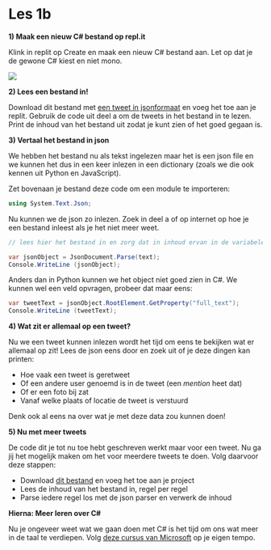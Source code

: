 # Les 1b

**1) Maak een  nieuw C# bestand op repl.it**&#x20;

Klink in replit op Create en maak een nieuw C# bestand aan. Let op dat je de gewone C# kiest en niet mono.&#x20;

![](https://www.dropbox.com/s/uc0fx1cfojy6y1k/Screen%20Shot%202022-08-18%20at%203.26.34%20PM.png?raw=1)

**2) Lees een bestand in!**

Download dit bestand met [een tweet in jsonformaat](https://replit.com/@mevrHermans/ReadTweets#tweet.json) en voeg het toe aan je replit. Gebruik de code uit deel a om de tweets in het bestand in te lezen. Print de inhoud van het bestand uit zodat je kunt zien of het goed gegaan is.

**3) Vertaal het bestand in json**

We hebben het bestand nu als tekst ingelezen maar het is een json file en we kunnen het dus in een keer inlezen in een dictionary (zoals we die ook kennen uit Python en JavaScript).

Zet bovenaan je bestand deze code om een module te importeren:

```csharp
using System.Text.Json;
```

Nu kunnen we de json zo inlezen. Zoek in deel a of op internet op hoe je een bestand inleest als je het niet meer weet.

```csharp
// lees hier het bestand in en zorg dat in inhoud ervan in de variabele text komst

var jsonObject = JsonDocument.Parse(text);
Console.WriteLine (jsonObject);
```

Anders dan in Python kunnen we het object niet goed zien in C#. We kunnen wel een veld opvragen, probeer dat maar eens:

```csharp
var tweetText = jsonObject.RootElement.GetProperty("full_text");
Console.WriteLine (tweetText);
```

**4) Wat zit er allemaal op een tweet?**

Nu we een tweet kunnen inlezen wordt het tijd om eens te bekijken wat er allemaal op zit! Lees de json eens door en zoek uit of je deze dingen kan printen:

* Hoe vaak een tweet is geretweet
* Of een andere user genoemd is in de tweet (een _mention_ heet dat)
* Of er een foto bij zat
* Vanaf welke plaats of locatie de tweet is verstuurd

Denk ook al eens na over wat je met deze data zou kunnen doen!

**5) Nu met meer tweets**

De code dit je tot nu toe hebt geschreven werkt maar voor een tweet. Nu ga jij het mogelijk maken om het voor meerdere tweets te doen. Volg daarvoor deze stappen:

* Download [dit bestand](https://replit.com/@mevrHermans/ReadTweets#tweets.json) en voeg het toe aan je project
* Lees de inhoud van het bestand in, regel per regel
* Parse iedere regel los met de json parser en verwerk de inhoud



**Hierna: Meer leren over C#**

Nu je ongeveer weet wat we gaan doen met C# is het tijd om ons wat meer in de taal te verdiepen. Volg [deze cursus van Microsoft](https://docs.microsoft.com/nl-nl/learn/paths/csharp-first-steps/?WT.mc\_id=dotnet-35129-website\&ns-enrollment-type=Collection\&ns-enrollment-id=yz26f8y64n7k07) op je eigen tempo.

